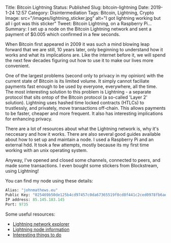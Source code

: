 Title: Bitcoin Lightning
Status: Published
Slug: bitcoin-lightning
Date: 2019-1-24 12:57
Category: Disintermediation
Tags: Bitcoin, Lightning, Crypto
Image: src="/images/lightning_sticker.jpg" alt="I got lightning working but all i got was this sticker"
Tweet: Bitcoin Lightning, on a Raspberry Pi...
Summary: I set up a  node on the Bitcoin Lightning network and sent a payment of $0.005 which confirmed in a few seconds.

When Bitcoin first appeared in 2009 it was such a mind blowing leap forward that we are still, 10 years later, only beginning to understand how it works and what its implications are. Like the internet before it, we will spend the next few decades figuring out how to use it to make our lives more convenient.

One of the largest problems (second only to privacy in my opinion) with the current state of Bitcoin is its limited volume. It simply cannot faciliate payments fast enough to be used by everyone, everywhere, all the time. The most interesting solution to this problem is Lightning - a separate protocol that sits ontop of the Bitcoin protocol (a so-called 'Layer 2' solution). Lightning uses hashed time locked contracts (HTLCs) to trustlessly, and privately, move transactions off-chain. This allows payments to be faster, cheaper and more frequent. It also has interesting implications for enhancing privacy. 

There are a lot of resources about what the Lightning network is, why it's neccesary and how it works. There are also several good guides available about how to set up and maintain a node.  I used a Raspberry Pi and an external hdd. It took a few attempts, mostly because its my first time working with an unix operating system. 

Anyway, I've opened and closed some channels, connected to peers, and made some transactions. I even bought some stickers from Blockstream, using Lightning!

You can find my node using these details:

``` Python
Alias: "johnmathews.eu"
Public Key: "025469b50de125b4cd97457c0da67365519f0cd0f441c2ced0978fb6ae7802ae76"
IP address: 85.145.183.145
Port: 9735
```

Some useful resources:

* [Lightning network explorer](https://explorer.acinq.co/n/025469b50de125b4cd97457c0da67365519f0cd0f441c2ced0978fb6ae7802ae76)
* [Lightning node information](https://1ml.com/node/025469b50de125b4cd97457c0da67365519f0cd0f441c2ced0978fb6ae7802ae76)
* [Interesting things to do](https://incoherency.co.uk/blog/stories/spelunking-ln.html)
